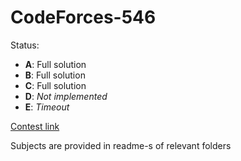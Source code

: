 # CodeForces-546

Status:
- **A**: Full solution
- **B**: Full solution
- **C**: Full solution
- **D**: *Not implemented*
- **E**: *Timeout*

[Contest link](https://codeforces.com/contest/1136)

Subjects are provided in readme-s of relevant folders

